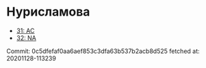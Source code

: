 # Нурисламова
- [31: AC](31.md)
- [32: NA](32.md)

Commit: 0c5dfefaf0aa6aef853c3dfa63b537b2acb8d525
 fetched at: 20201128-113239
